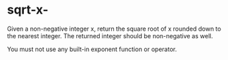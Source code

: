 # sqrt-x-
Given a non-negative integer x, return the square root of x rounded down to the nearest integer. The returned integer should be non-negative as well.

You must not use any built-in exponent function or operator.
